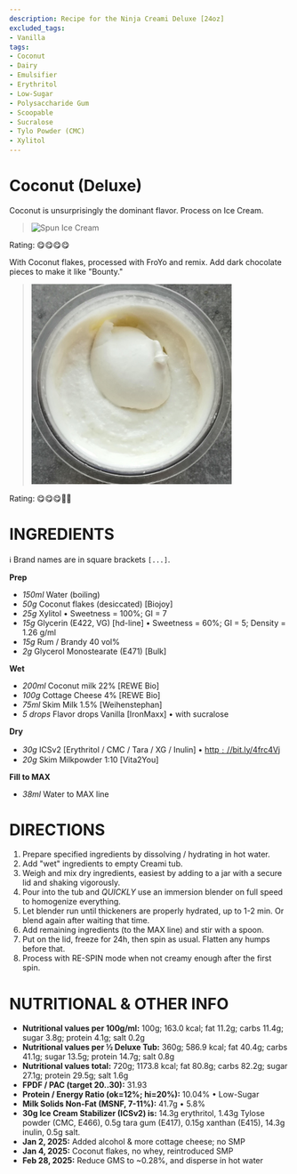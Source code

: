 ```yaml
---
description: Recipe for the Ninja Creami Deluxe [24oz]
excluded_tags:
- Vanilla
tags:
- Coconut
- Dairy
- Emulsifier
- Erythritol
- Low-Sugar
- Polysaccharide Gum
- Scoopable
- Sucralose
- Tylo Powder (CMC)
- Xylitol
---
```

# Coconut (Deluxe)

Coconut is unsurprisingly the dominant flavor. Process on Ice Cream.

> <img width=360 alt="Spun Ice Cream" src="Coconut_2025-01-02.jpg" class="zoomable" />
Rating: 😋😋😋😋

With Coconut flakes, processed with FroYo and remix.
Add dark chocolate pieces to make it like "Bounty."

> <img width=360 alt="Spun Ice Cream" src="coconut_2025-02-27.jpg" class="zoomable" />
Rating: 😋😋😋🥥🥥

# INGREDIENTS

ℹ️ Brand names are in square brackets `[...]`.

**Prep**

  - _150ml_ Water (boiling)
  - _50g_ Coconut flakes (desiccated) [Biojoy]
  - _25g_ Xylitol • Sweetness = 100%; GI = 7
  - _15g_ Glycerin (E422, VG) [hd-line] • Sweetness = 60%; GI = 5; Density = 1.26 g/ml
  - _15g_ Rum / Brandy 40 vol%
  - _2g_ Glycerol Monostearate (E471) [Bulk]

**Wet**

  - _200ml_ Coconut milk 22% [REWE Bio]
  - _100g_ Cottage Cheese 4% [REWE Bio]
  - _75ml_ Skim Milk 1.5% [Weihenstephan]
  - _5 drops_ Flavor drops Vanilla [IronMaxx] • with sucralose

**Dry**

  - _30g_ ICSv2 [Erythritol / CMC / Tara / XG / Inulin] • [http﹕//bit.ly/4frc4Vj](https://github.com/jhermann/ice-creamery/tree/main/recipes/Ice%20Cream%20Stabilizer%20%28ICS%29)
  - _20g_ Skim Milkpowder 1:10 [Vita2You]

**Fill to MAX**

  - _38ml_ Water to MAX line

# DIRECTIONS

 1. Prepare specified ingredients by dissolving / hydrating in hot water.
 1. Add "wet" ingredients to empty Creami tub.
 1. Weigh and mix dry ingredients, easiest by adding to a jar with a secure lid and shaking vigorously.
 1. Pour into the tub and *QUICKLY* use an immersion blender on full speed to homogenize everything.
 1. Let blender run until thickeners are properly hydrated, up to 1-2 min. Or blend again after waiting that time.
 1. Add remaining ingredients (to the MAX line) and stir with a spoon.
 1. Put on the lid, freeze for 24h, then spin as usual. Flatten any humps before that.
 1. Process with RE-SPIN mode when not creamy enough after the first spin.

# NUTRITIONAL & OTHER INFO
- **Nutritional values per 100g/ml:** 100g; 163.0 kcal; fat 11.2g; carbs 11.4g; sugar 3.8g; protein 4.1g; salt 0.2g
- **Nutritional values per ½ Deluxe Tub:** 360g; 586.9 kcal; fat 40.4g; carbs 41.1g; sugar 13.5g; protein 14.7g; salt 0.8g
- **Nutritional values total:** 720g; 1173.8 kcal; fat 80.8g; carbs 82.2g; sugar 27.1g; protein 29.5g; salt 1.6g
- **FPDF / PAC (target 20..30):** 31.93
- **Protein / Energy Ratio (ok=12%; hi=20%):** 10.04% • Low-Sugar
- **Milk Solids Non-Fat (MSNF, 7-11%):** 41.7g • 5.8%
- **30g Ice Cream Stabilizer (ICSv2) is:** 14.3g erythritol, 1.43g Tylose powder (CMC, E466), 
0.5g tara gum (E417), 0.15g xanthan (E415),
14.3g inulin, 0.5g salt.
- **Jan 2, 2025:** Added alcohol & more cottage cheese; no SMP
- **Jan 4, 2025:** Coconut flakes, no whey, reintroduced SMP
- **Feb 28, 2025:** Reduce GMS to ~0.28%, and disperse in hot water
